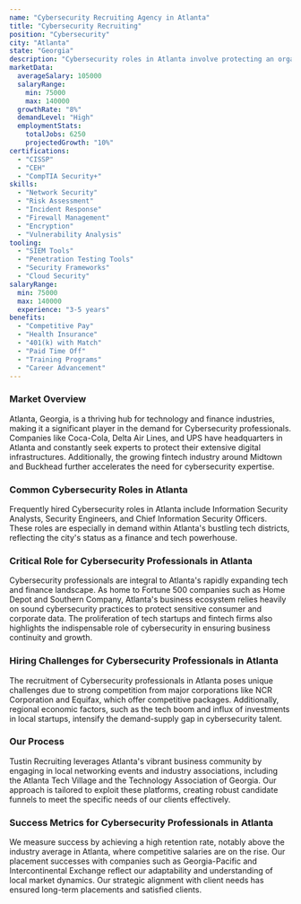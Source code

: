 ```yaml
---
name: "Cybersecurity Recruiting Agency in Atlanta"
title: "Cybersecurity Recruiting"
position: "Cybersecurity"
city: "Atlanta"
state: "Georgia"
description: "Cybersecurity roles in Atlanta involve protecting an organization's computer systems and networks from information disclosure, theft, or damage."
marketData:
  averageSalary: 105000
  salaryRange:
    min: 75000
    max: 140000
  growthRate: "8%"
  demandLevel: "High"
  employmentStats:
    totalJobs: 6250
    projectedGrowth: "10%"
certifications:
  - "CISSP"
  - "CEH"
  - "CompTIA Security+"
skills:
  - "Network Security"
  - "Risk Assessment"
  - "Incident Response"
  - "Firewall Management"
  - "Encryption"
  - "Vulnerability Analysis"
tooling:
  - "SIEM Tools"
  - "Penetration Testing Tools"
  - "Security Frameworks"
  - "Cloud Security"
salaryRange:
  min: 75000
  max: 140000
  experience: "3-5 years"
benefits:
  - "Competitive Pay"
  - "Health Insurance"
  - "401(k) with Match"
  - "Paid Time Off"
  - "Training Programs"
  - "Career Advancement"
---
```


### Market Overview
Atlanta, Georgia, is a thriving hub for technology and finance industries, making it a significant player in the demand for Cybersecurity professionals. Companies like Coca-Cola, Delta Air Lines, and UPS have headquarters in Atlanta and constantly seek experts to protect their extensive digital infrastructures. Additionally, the growing fintech industry around Midtown and Buckhead further accelerates the need for cybersecurity expertise.
### Common Cybersecurity Roles in Atlanta
Frequently hired Cybersecurity roles in Atlanta include Information Security Analysts, Security Engineers, and Chief Information Security Officers. These roles are especially in demand within Atlanta's bustling tech districts, reflecting the city's status as a finance and tech powerhouse.

### Critical Role for Cybersecurity Professionals in Atlanta
Cybersecurity professionals are integral to Atlanta's rapidly expanding tech and finance landscape. As home to Fortune 500 companies such as Home Depot and Southern Company, Atlanta's business ecosystem relies heavily on sound cybersecurity practices to protect sensitive consumer and corporate data. The proliferation of tech startups and fintech firms also highlights the indispensable role of cybersecurity in ensuring business continuity and growth.

### Hiring Challenges for Cybersecurity Professionals in Atlanta
The recruitment of Cybersecurity professionals in Atlanta poses unique challenges due to strong competition from major corporations like NCR Corporation and Equifax, which offer competitive packages. Additionally, regional economic factors, such as the tech boom and influx of investments in local startups, intensify the demand-supply gap in cybersecurity talent.

### Our Process
Tustin Recruiting leverages Atlanta's vibrant business community by engaging in local networking events and industry associations, including the Atlanta Tech Village and the Technology Association of Georgia. Our approach is tailored to exploit these platforms, creating robust candidate funnels to meet the specific needs of our clients effectively.

### Success Metrics for Cybersecurity Professionals in Atlanta
We measure success by achieving a high retention rate, notably above the industry average in Atlanta, where competitive salaries are on the rise. Our placement successes with companies such as Georgia-Pacific and Intercontinental Exchange reflect our adaptability and understanding of local market dynamics. Our strategic alignment with client needs has ensured long-term placements and satisfied clients.
